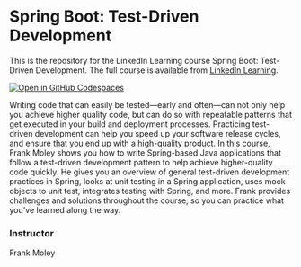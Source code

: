 # Spring Boot: Test-Driven Development
This is the repository for the LinkedIn Learning course Spring Boot: Test-Driven Development. The full course is available from [LinkedIn Learning][URL-lil-course].

[![Open in GitHub Codespaces](https://github.com/codespaces/badge.svg)](https://codespaces.new/datttrian/spring-boot-test-driven-development)


Writing code that can easily be tested—early and often—can not only help you achieve higher quality code, but can do so with repeatable patterns that get executed in your build and deployment processes. Practicing test-driven development can help you speed up your software release cycles, and ensure that you end up with a high-quality product. In this course, Frank Moley shows you how to write Spring-based Java applications that follow a test-driven development pattern to help achieve higher-quality code quickly. He gives you an overview of general test-driven development practices in Spring, looks at unit testing in a Spring application, uses mock objects to unit test, integrates testing with Spring, and more. Frank provides challenges and solutions throughout the course, so you can practice what you’ve learned along the way.

### Instructor
Frank Moley

[URL-lil-course]: https://www.linkedin.com/learning/spring-boot-test-driven-development
